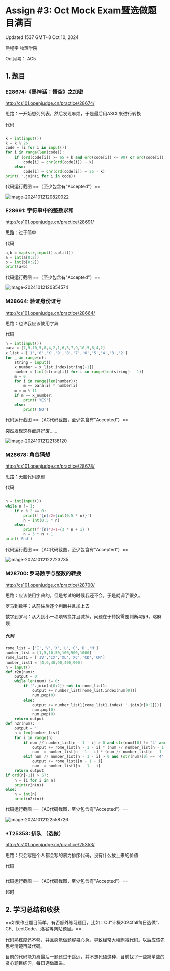 # Assign #3: Oct Mock Exam暨选做题目满百

Updated 1537 GMT+8 Oct 10, 2024

熊程宇 物理学院

Oct⽉考： AC5

## 1. 题目

### E28674:《黑神话：悟空》之加密

http://cs101.openjudge.cn/practice/28674/



思路：一开始想列列表，然后发现麻烦，于是最后用ASCII来进行转换



代码

```python

k = int(input())
k = k % 26
code = [i for i in input()]
for i in range(len(code)):
    if (ord(code[i]) >= 65 + k and ord(code[i]) <= 90) or ord(code[i]) >= 97 + k:
        code[i] = chr(ord(code[i]) - k)
    else:
        code[i] = chr(ord(code[i]) + 26 - k)
print(''.join(i for i in code))
```



代码运行截图 ==（至少包含有"Accepted"）==

![image-20241012120820022](C:\Users\Lenovo\AppData\Roaming\Typora\typora-user-images\image-20241012120820022.png)



### E28691: 字符串中的整数求和

http://cs101.openjudge.cn/practice/28691/



思路：过于简单



代码

```python
a,b = map(str,input().split())
a = int(a[0:2])
b = int(b[0:2])
print(a+b)

```



代码运行截图 ==（至少包含有"Accepted"）==

![image-20241012120854574](C:\Users\Lenovo\AppData\Roaming\Typora\typora-user-images\image-20241012120854574.png)



### M28664: 验证身份证号

http://cs101.openjudge.cn/practice/28664/



思路：也许我应该使用字典



代码

```python
n = int(input())
para = [7,9,10,5,8,4,2,1,6,3,7,9,10,5,8,4,2]
x_list = ['1','0','X','9','8','7','6','5','4','3','2']
for _ in range(n):
    string = input()
    x_number = x_list.index(string[-1])
    number = [int(string[i]) for i in range(len(string) - 1)]
    m = 0
    for i in range(len(number)):
        m += para[i] * number[i]
    m = m % 11
    if m == x_number:
        print('YES')
    else:
        print('NO')

```



代码运行截图 ==（AC代码截图，至少包含有"Accepted"）==

突然发现这样截屏好废……

![image-20241012122138120](C:\Users\Lenovo\AppData\Roaming\Typora\typora-user-images\image-20241012122138120.png)

### M28678: 角谷猜想

http://cs101.openjudge.cn/practice/28678/



思路：无脑代码原题



代码

```python

n = int(input())
while n != 1:
    if n % 2 == 0:
        print(f'{n}/2={int(0.5 * n)}')
        n = int(0.5 * n)
    else:
        print(f'{n}*3+1={3 * n + 1}')
        n = 3 * n + 1
print('End')
```



代码运行截图 ==（AC代码截图，至少包含有"Accepted"）==



![image-20241012122223235](C:\Users\Lenovo\AppData\Roaming\Typora\typora-user-images\image-20241012122223235.png)

### M28700: 罗马数字与整数的转换

http://cs101.openjudge.cn/practice/28700/



思路：应该使用字典的，但是考试的时候我还不会，于是就调了很久。

罗马到数字：从前往后逐个判断并且加上去

数字到罗马：从大到小一项项转换并且减掉，问题在于转换需要判断4跟9，略麻烦



##### 代码

```python
rome_list = ['I','V','X','L','C','D','M']
number_list = [1,5,10,50,100,500,1000]
rome_list1 = ['IV','IX','XL','XC','CD','CM']
number_list1 = [4,9,40,90,400,900]
n = input()
def r2n(num):
    output = 0
    while len(num) != 0:
        if ''.join(n[0:2]) not in rome_list1:
            output += number_list[rome_list.index(num[0])]
            num.pop(0)
        else:
            output += number_list1[rome_list1.index(''.join(n[0:2]))]
            num.pop(0)
            num.pop(0)
    return output
def n2r(num):
    output = ''
    n = len(number_list)
    for i in range(n):
        if num // number_list[n - 1 - i] > 0 and str(num)[0] != '4' and str(num)[0] != '9':
            output += rome_list[n - 1 - i] * (num // number_list[n - 1 - i])
            num -= number_list[n - 1 - i] * (num // number_list[n - 1 - i])
        elif num // number_list[n - 1 - i] > 0 and (str(num)[0] == '4' or str(num)[0] == '9'):
            output += rome_list1[n - 1 - i]
            num -= number_list1[n - 1 - i]
    return output
if ord(n[-1]) > 57:
    n = [i for i in n]
    print(r2n(n))
else:
    n = int(n)
    print(n2r(n))

```



代码运行截图 ==（AC代码截图，至少包含有"Accepted"）==



![image-20241012122558726](C:\Users\Lenovo\AppData\Roaming\Typora\typora-user-images\image-20241012122558726.png)

### *T25353: 排队 （选做）

http://cs101.openjudge.cn/practice/25353/



思路：只会写是个人都会写的暴力排序代码，没有什么放上来的价值



代码

```python


```



代码运行截图 ==（AC代码截图，至少包含有"Accepted"）==

超时



## 2. 学习总结和收获

==如果作业题目简单，有否额外练习题目，比如：OJ“计概2024fall每日选做”、CF、LeetCode、洛谷等网站题目。==

代码熟练度还不够，并且感觉做题容易心急，导致经常大幅删减代码。以后应该先思考清楚再敲代码。

目前的代码能力离最后一题还过于遥远，并不想死磕这种，目前找了一些简单些的贪心题目练习，每日选做跟进。









